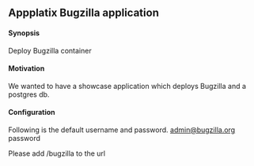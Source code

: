 ## Appplatix Bugzilla application

#### Synopsis

Deploy Bugzilla container

#### Motivation

We wanted to have a showcase application which deploys Bugzilla and a postgres db.

#### Configuration

Following is the default username and password.
admin@bugzilla.org
password 

Please add /bugzilla to the url




